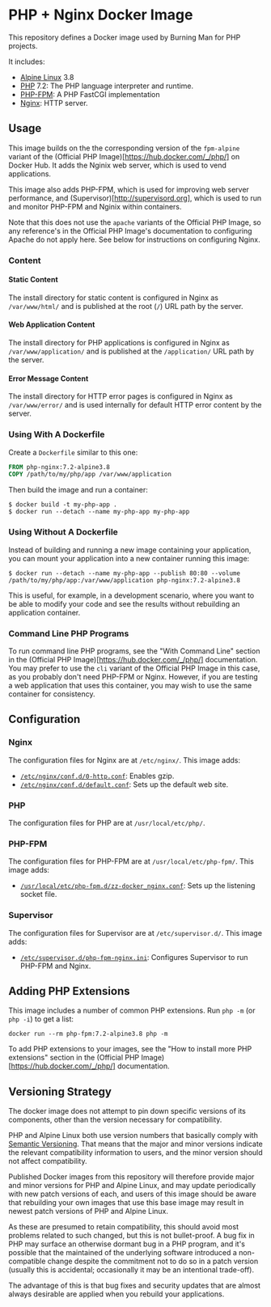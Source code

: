 # PHP + Nginx Docker Image

This repository defines a Docker image used by Burning Man for PHP projects.

It includes:

 * [Alpine Linux](https://www.alpinelinux.org/) 3.8
 * [PHP](https://secure.php.net/) 7.2: The PHP language interpreter and runtime.
 * [PHP-FPM](https://php-fpm.org/): A PHP FastCGI implementation
 * [Nginx](https://nginx.org/): HTTP server.


## Usage

This image builds on the the corresponding version of the `fpm-alpine` variant of the (Official PHP Image)[https://hub.docker.com/_/php/] on Docker Hub.
It adds the Nginix web server, which is used to vend applications.

This image also adds PHP-FPM, which is used for improving web server performance, and (Supervisor)[http://supervisord.org], which is used to run and monitor PHP-FPM and Nginix within containers.

Note that this does not use the `apache` variants of the Official PHP Image, so any reference's in the Official PHP Image's documentation to configuring Apache do not apply here.
See below for instructions on configuring Nginx.

### Content

#### Static Content

The install directory for static content is configured in Nginx as `/var/www/html/` and is published at the root (`/`) URL path by the server.

#### Web Application Content

The install directory for PHP applications is configured in Nginx as `/var/www/application/` and is published at the `/application/` URL path by the server.

#### Error Message Content

The install directory for HTTP error pages is configured in Nginx as `/var/www/error/` and is used internally for default HTTP error content by the server.

### Using With A Dockerfile

Create a `Dockerfile` similar to this one:

```dockerfile
FROM php-nginx:7.2-alpine3.8
COPY /path/to/my/php/app /var/www/application
```

Then build the image and run a container:

```console
$ docker build -t my-php-app .
$ docker run --detach --name my-php-app my-php-app
```

### Using Without A Dockerfile

Instead of building and running a new image containing your application, you can mount your application into a new container running this image:

```console
$ docker run --detach --name my-php-app --publish 80:80 --volume /path/to/my/php/app:/var/www/application php-nginx:7.2-alpine3.8
```

This is useful, for example, in a development scenario, where you want to be able to modify your code and see the results without rebuilding an application container.

### Command Line PHP Programs

To run command line PHP programs, see the "With Command Line" section in the (Official PHP Image)[https://hub.docker.com/_/php/] documentation.
You may prefer to use the `cli` variant of the Official PHP Image in this case, as you probably don't need PHP-FPM or Nginx.
However, if you are testing a web application that uses this container, you may wish to use the same container for consistency.


## Configuration

### Nginx

The configuration files for Nginx are at `/etc/nginx/`.
This image adds:
 * [`/etc/nginx/conf.d/0-http.conf`](config/nginx-http.conf): Enables gzip.
 * [`/etc/nginx/conf.d/default.conf`](config/nginx-default.conf): Sets up the default web site.

### PHP

The configuration files for PHP are at `/usr/local/etc/php/`.

### PHP-FPM

The configuration files for PHP-FPM are at `/usr/local/etc/php-fpm/`.
This image adds:
 * [`/usr/local/etc/php-fpm.d/zz-docker_nginx.conf`](config/php-fpm.conf): Sets up the listening socket file.

### Supervisor

The configuration files for Supervisor are at `/etc/supervisor.d/`.
This image adds:
 * [`/etc/supervisor.d/php-fpm-nginx.ini`](config/supervisord.conf): Configures Supervisor to run PHP-FPM and Nginx.


## Adding PHP Extensions

This image includes a number of common PHP extensions.
Run `php -m` (or `php -i`) to get a list:

```console
docker run --rm php-fpm:7.2-alpine3.8 php -m
```

To add PHP extensions to your images, see the "How to install more PHP extensions" section in the (Official PHP Image)[https://hub.docker.com/_/php/] documentation.


## Versioning Strategy

The docker image does not attempt to pin down specific versions of its components, other than the version necessary for compatibility.

PHP and Alpine Linux both use version numbers that basically comply with [Semantic Versioning](https://semver.org/).
That means that the major and minor versions indicate the relevant compatibility information to users, and the minor version should not affect compatibility.

Published Docker images from this repository will therefore provide major and minor versions for PHP and Alpine Linux, and may update periodically with new patch versions of each, and users of this image should be aware that rebuilding your own images that use this base image may result in newest patch versions of PHP and Alpine Linux.

As these are presumed to retain compatibility, this should avoid most problems related to such changed, but this is not bullet-proof.
A bug fix in PHP may surface an otherwise dormant bug in a PHP program, and it's possible that the maintained of the underlying software introduced a non-compatible change despite the commitment not to do so in a patch version (usually this is accidental; occasionally it may be an intentional trade-off).

The advantage of this is that bug fixes and security updates that are almost always desirable are applied when you rebuild your applications.
